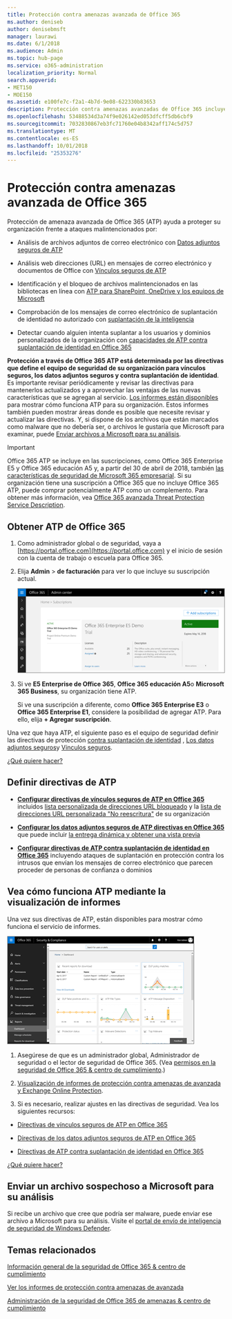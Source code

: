 ```yaml
---
title: Protección contra amenazas avanzada de Office 365
ms.author: deniseb
author: denisebmsft
manager: laurawi
ms.date: 6/1/2018
ms.audience: Admin
ms.topic: hub-page
ms.service: o365-administration
localization_priority: Normal
search.appverid:
- MET150
- MOE150
ms.assetid: e100fe7c-f2a1-4b7d-9e08-622330b83653
description: Protección contra amenazas avanzadas de Office 365 incluye inteligencia de suplantación, vínculos seguros, los datos adjuntos seguros y capacidades avanzadas de contra suplantación de identidad. Opciones avanzadas de protección contra amenazas también se ha ampliado a los archivos en SharePoint Online, OneDrive para la empresa y Microsoft Teams.
ms.openlocfilehash: 53488534d3a74f9e026142ed053dfcff5db6cbf9
ms.sourcegitcommit: 7032830867eb3fc71760e04b8342aff174c5d757
ms.translationtype: MT
ms.contentlocale: es-ES
ms.lasthandoff: 10/01/2018
ms.locfileid: "25353276"
---
```

# <a name="office-365-advanced-threat-protection"></a>Protección contra amenazas avanzada de Office 365

Protección de amenaza avanzada de Office 365 (ATP) ayuda a proteger su organización frente a ataques malintencionados por:
  
- Análisis de archivos adjuntos de correo electrónico con [Datos adjuntos seguros de ATP](atp-safe-attachments.md)
    
- Análisis web direcciones (URL) en mensajes de correo electrónico y documentos de Office con [Vínculos seguros de ATP](atp-safe-links.md)
    
- Identificación y el bloqueo de archivos malintencionados en las bibliotecas en línea con [ATP para SharePoint, OneDrive y los equipos de Microsoft](atp-for-spo-odb-and-teams.md)
    
- Comprobación de los mensajes de correo electrónico de suplantación de identidad no autorizado con [suplantación de la inteligencia](learn-about-spoof-intelligence.md)
    
- Detectar cuando alguien intenta suplantar a los usuarios y dominios personalizados de la organización con [capacidades de ATP contra suplantación de identidad en Office 365](atp-anti-phishing.md)
    
**Protección a través de Office 365 ATP está determinada por las directivas que define el equipo de seguridad de su organización para vínculos seguros, los datos adjuntos seguros y contra suplantación de identidad**. Es importante revisar periódicamente y revisar las directivas para mantenerlos actualizados y a aprovechar las ventajas de las nuevas características que se agregan al servicio. [Los informes están disponibles](view-reports-for-atp.md) para mostrar cómo funciona ATP para su organización. Estos informes también pueden mostrar áreas donde es posible que necesite revisar y actualizar las directivas. Y, si dispone de los archivos que están marcados como malware que no debería ser, o archivos le gustaría que Microsoft para examinar, puede [Enviar archivos a Microsoft para su análisis](office-365-atp.md#submitlalware).
  
> [!IMPORTANT]
> Office 365 ATP se incluye en las suscripciones, como Office 365 Enterprise E5 y Office 365 educación A5 y, a partir del 30 de abril de 2018, también [las características de seguridad de Microsoft 365 empresarial](https://support.office.com/article/c123694a-1efb-459e-a8d5-2187975373dc). Si su organización tiene una suscripción a Office 365 que no incluye Office 365 ATP, puede comprar potencialmente ATP como un complemento. Para obtener más información, vea [Office 365 avanzada Threat Protection Service Description](https://technet.microsoft.com/library/exchange-online-advanced-threat-protection-service-description.aspx). 
      
## <a name="get-office-365-atp"></a>Obtener ATP de Office 365

1. Como administrador global o de seguridad, vaya a [https://portal.office.com](https://portal.office.com) y el inicio de sesión con la cuenta de trabajo o escuela para Office 365. 
    
2. Elija **Admin** \> **de facturación** para ver lo que incluye su suscripción actual. 
    
    ![Como un administrador global, inicie sesión en portal.office.com y vaya a administrador \> de facturación](media/18a3546c-bd1f-4f49-82ec-0184909b42c2.png)
  
3. Si ve **E5 Enterprise de Office 365**, **Office 365 educación A5**o **Microsoft 365 Business**, su organización tiene ATP. 
    
    Si ve una suscripción a diferente, como **Office 365 Enterprise E3** o **Office 365 Enterprise E1**, considere la posibilidad de agregar ATP. Para ello, elija **+ Agregar suscripción**.
    
Una vez que haya ATP, el siguiente paso es el equipo de seguridad definir las directivas de protección [contra suplantación de identidad](set-up-atp-anti-phishing-policies.md) , [Los datos adjuntos seguros](atp-safe-attachments.md)y [Vínculos seguros](atp-safe-links.md). 
  
[¿Qué quiere hacer?](office-365-atp.md#TOC)
  
## <a name="define-policies-for-atp"></a>Definir directivas de ATP

- **[Configurar directivas de vínculos seguros de ATP en Office 365](set-up-atp-safe-links-policies.md)** incluidos [lista personalizada de direcciones URL bloqueado](set-up-a-custom-blocked-urls-list-wtih-atp.md) y la [lista de direcciones URL personalizada "No reescritura"](set-up-a-custom-do-not-rewrite-urls-list-with-atp.md) de su organización
    
- **[Configurar los datos adjuntos seguros de ATP directivas en Office 365](set-up-atp-safe-attachments-policies.md)** que puede incluir [la entrega dinámica y obtener una vista previa](dynamic-delivery-and-previewing.md)
    
- **[Configurar directivas de ATP contra suplantación de identidad en Office 365](set-up-atp-anti-phishing-policies.md)** incluyendo ataques de suplantación en protección contra los intrusos que envían los mensajes de correo electrónico que parecen proceder de personas de confianza o dominios 
  
## <a name="see-how-atp-is-working-by-viewing-reports"></a>Vea cómo funciona ATP mediante la visualización de informes

Una vez sus directivas de ATP, están disponibles para mostrar cómo funciona el servicio de informes.

[![La seguridad &amp; panel del centro de cumplimiento puede ayudarle a ver dónde está trabajando avanzada de protección contra amenazas](media/6b213d34-adbb-44af-8549-be9a7e2db087.png)](view-reports-for-atp.md)
  
1. Asegúrese de que es un administrador global, Administrador de seguridad o el lector de seguridad de Office 365. (Vea [permisos en la seguridad de Office 365 &amp; centro de cumplimiento](permissions-in-the-security-and-compliance-center.md).)
    
2. [Visualización de informes de protección contra amenazas de avanzada y Exchange Online Protection](view-reports-for-atp.md).
    
3. Si es necesario, realizar ajustes en las directivas de seguridad. Vea los siguientes recursos:
    
  - [Directivas de vínculos seguros de ATP en Office 365](set-up-atp-safe-links-policies.md)
    
  - [Directivas de los datos adjuntos seguros de ATP en Office 365](set-up-atp-safe-attachments-policies.md)
    
  - [Directivas de ATP contra suplantación de identidad en Office 365](set-up-atp-anti-phishing-policies.md)
    
[¿Qué quiere hacer?](office-365-atp.md)
  
## <a name="submit-a-suspicious-file-to-microsoft-for-analysis"></a>Enviar un archivo sospechoso a Microsoft para su análisis

Si recibe un archivo que cree que podría ser malware, puede enviar ese archivo a Microsoft para su análisis. Visite el [portal de envío de inteligencia de seguridad de Windows Defender](https://go.microsoft.com/fwlink/?linkid=857185).
  
## <a name="related-topics"></a>Temas relacionados

[Información general de la seguridad de Office 365 &amp; centro de cumplimiento](https://support.office.com/article/a5f2fd18-b029-4257-b5a8-ae83e7768c85)
  
[Ver los informes de protección contra amenazas de avanzada](view-reports-for-atp.md)
  
[Administración de la seguridad de Office 365 de amenazas &amp; centro de cumplimiento](threat-management.md)
  

